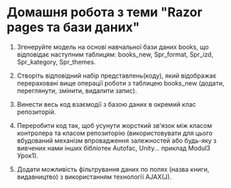 # Домашня робота з теми "Razor pages та бази даних"

1. Згенеруйте модель на основі навчальної бази даних books, що відповідає наступним таблицям: books_new, Spr_format, Spr_izd, Spr_kategory, Spr_themes.

2. Створіть відповідний набір представлень(коду), який відображає перераховані вище операції роботи з таблицею books_new (додати, переглянути, змінити, видалити запис).

3. Винести весь код взаємодії з базою даних в окремий клас репозиторій.

4. Переробити код так, щоб усунути жорсткий зв'язок між класом контролера та класом репозиторію (використовувати для цього вбудований механізм впровадження залежностей або будь-яку з вивчених нами інших бібліотек Autofac, Unity... приклад Modul3 Урок1). 

5. Додати можливість фільтрування даних по полях (назва книги, видавництво) з використанням технології AJAX(J).
